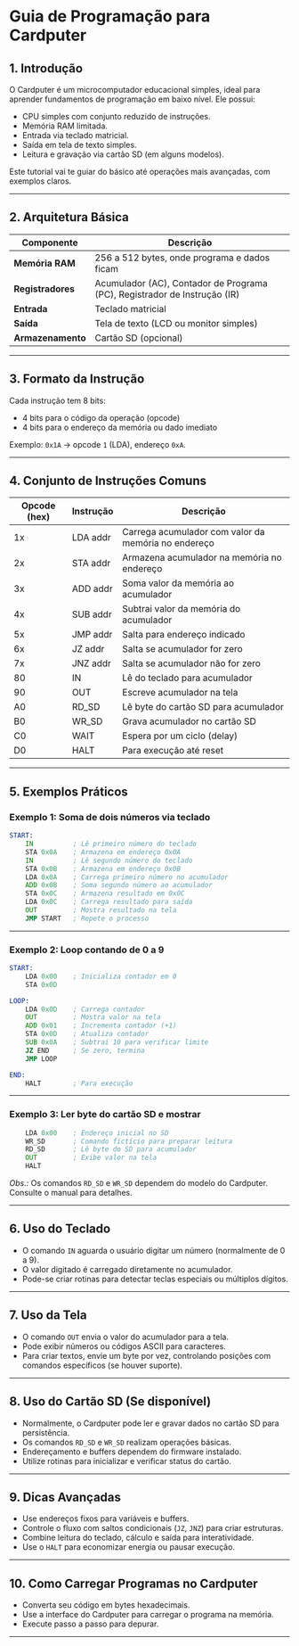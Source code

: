 # Guia de Programação para Cardputer

## 1. Introdução

O Cardputer é um microcomputador educacional simples, ideal para aprender fundamentos de programação em baixo nível. Ele possui:

* CPU simples com conjunto reduzido de instruções.
* Memória RAM limitada.
* Entrada via teclado matricial.
* Saída em tela de texto simples.
* Leitura e gravação via cartão SD (em alguns modelos).

Este tutorial vai te guiar do básico até operações mais avançadas, com exemplos claros.

---

## 2. Arquitetura Básica

| Componente        | Descrição                                                                 |
| ----------------- | ------------------------------------------------------------------------- |
| **Memória RAM**   | 256 a 512 bytes, onde programa e dados ficam                              |
| **Registradores** | Acumulador (AC), Contador de Programa (PC), Registrador de Instrução (IR) |
| **Entrada**       | Teclado matricial                                                         |
| **Saída**         | Tela de texto (LCD ou monitor simples)                                    |
| **Armazenamento** | Cartão SD (opcional)                                                      |

---

## 3. Formato da Instrução

Cada instrução tem 8 bits:

* 4 bits para o código da operação (opcode)
* 4 bits para o endereço da memória ou dado imediato

Exemplo: `0x1A` → opcode `1` (LDA), endereço `0xA`.

---

## 4. Conjunto de Instruções Comuns

| Opcode (hex) | Instrução | Descrição                                           |
| ------------ | --------- | --------------------------------------------------- |
| 1x           | LDA addr  | Carrega acumulador com valor da memória no endereço |
| 2x           | STA addr  | Armazena acumulador na memória no endereço          |
| 3x           | ADD addr  | Soma valor da memória ao acumulador                 |
| 4x           | SUB addr  | Subtrai valor da memória do acumulador              |
| 5x           | JMP addr  | Salta para endereço indicado                        |
| 6x           | JZ addr   | Salta se acumulador for zero                        |
| 7x           | JNZ addr  | Salta se acumulador não for zero                    |
| 80           | IN        | Lê do teclado para acumulador                       |
| 90           | OUT       | Escreve acumulador na tela                          |
| A0           | RD\_SD    | Lê byte do cartão SD para acumulador                |
| B0           | WR\_SD    | Grava acumulador no cartão SD                       |
| C0           | WAIT      | Espera por um ciclo (delay)                         |
| D0           | HALT      | Para execução até reset                             |

---

## 5. Exemplos Práticos

### Exemplo 1: Soma de dois números via teclado

```asm
START:
    IN          ; Lê primeiro número do teclado
    STA 0x0A    ; Armazena em endereço 0x0A
    IN          ; Lê segundo número do teclado
    STA 0x0B    ; Armazena em endereço 0x0B
    LDA 0x0A    ; Carrega primeiro número no acumulador
    ADD 0x0B    ; Soma segundo número ao acumulador
    STA 0x0C    ; Armazena resultado em 0x0C
    LDA 0x0C    ; Carrega resultado para saída
    OUT         ; Mostra resultado na tela
    JMP START   ; Repete o processo
```

---

### Exemplo 2: Loop contando de 0 a 9

```asm
START:
    LDA 0x00    ; Inicializa contador em 0
    STA 0x0D

LOOP:
    LDA 0x0D    ; Carrega contador
    OUT         ; Mostra valor na tela
    ADD 0x01    ; Incrementa contador (+1)
    STA 0x0D    ; Atualiza contador
    SUB 0x0A    ; Subtrai 10 para verificar limite
    JZ END      ; Se zero, termina
    JMP LOOP

END:
    HALT        ; Para execução
```

---

### Exemplo 3: Ler byte do cartão SD e mostrar

```asm
    LDA 0x00    ; Endereço inicial no SD
    WR_SD       ; Comando fictício para preparar leitura
    RD_SD       ; Lê byte do SD para acumulador
    OUT         ; Exibe valor na tela
    HALT
```

*Obs.:* Os comandos `RD_SD` e `WR_SD` dependem do modelo do Cardputer. Consulte o manual para detalhes.

---

## 6. Uso do Teclado

* O comando `IN` aguarda o usuário digitar um número (normalmente de 0 a 9).
* O valor digitado é carregado diretamente no acumulador.
* Pode-se criar rotinas para detectar teclas especiais ou múltiplos dígitos.

---

## 7. Uso da Tela

* O comando `OUT` envia o valor do acumulador para a tela.
* Pode exibir números ou códigos ASCII para caracteres.
* Para criar textos, envie um byte por vez, controlando posições com comandos específicos (se houver suporte).

---

## 8. Uso do Cartão SD (Se disponível)

* Normalmente, o Cardputer pode ler e gravar dados no cartão SD para persistência.
* Os comandos `RD_SD` e `WR_SD` realizam operações básicas.
* Endereçamento e buffers dependem do firmware instalado.
* Utilize rotinas para inicializar e verificar status do cartão.

---

## 9. Dicas Avançadas

* Use endereços fixos para variáveis e buffers.
* Controle o fluxo com saltos condicionais (`JZ`, `JNZ`) para criar estruturas.
* Combine leitura do teclado, cálculo e saída para interatividade.
* Use o `HALT` para economizar energia ou pausar execução.

---

## 10. Como Carregar Programas no Cardputer

* Converta seu código em bytes hexadecimais.
* Use a interface do Cardputer para carregar o programa na memória.
* Execute passo a passo para depurar.

---

